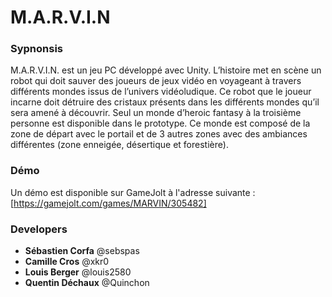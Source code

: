 # M.A.R.V.I.N

### Sypnonsis
M.A.R.V.I.N. est un jeu PC développé avec Unity. L’histoire met en scène un robot qui doit sauver des joueurs de jeux vidéo en 
voyageant à travers différents mondes issus de l’univers vidéoludique. Ce robot que le joueur incarne doit détruire des cristaux présents dans les 
différents mondes qu’il sera amené à découvrir. Seul un monde d’heroic fantasy à la troisième personne est disponible dans le prototype. 
Ce monde est composé de la zone de départ avec le portail et de 3 autres zones avec des ambiances différentes (zone enneigée, désertique et forestière).

### Démo
Un démo est disponible sur GameJolt à l'adresse suivante :
[https://gamejolt.com/games/MARVIN/305482]

### Developers
* **Sébastien Corfa** @sebspas
* **Camille Cros** @xkr0 
* **Louis Berger** @louis2580
* **Quentin Déchaux** @Quinchon
